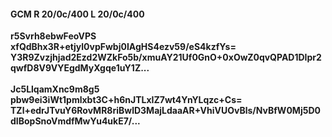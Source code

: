#### GCM R 20/0c/400 L 20/0c/400
**r5Svrh8ebwFeoVPS**<br/>**xfQdBhx3R+etjyl0vpFwbj0IAgHS4ezv59/eS4kzfYs=**<br/>**Y3R9Zvzjhjad2Ezd2WZkFo5b/xmuAY21Uf0GnO+0xOwZ0qvQPAD1DIpr2qwfD8V9VYEgdMyXgqe1uY1Z...**<br/><br/>
**Jc5LlqamXnc9m8g5**<br/>**pbw9ei3iWt1pmlxbt3C+h6nJTLxIZ7wt4YnYLqzc+Cs=**<br/>**TZl+edrJTvuY6RovMR8riBwlD3MajLdaaAR+VhiVUOvBls/NvBfW0Mj5D0dIBopSnoVmdfMwYu4ukE7/...**
